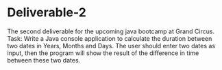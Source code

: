 # Deliverable-2
The second deliverable for the upcoming java bootcamp at Grand Circus.  Task: Write a Java console application to calculate the duration between two dates in Years, Months and Days. The user should enter two dates as input, then the program will show the result of the difference in time between these two dates.
